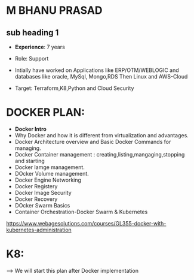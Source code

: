# M BHANU PRASAD
## sub heading 1
- **Experience**: 7 years 
- Role: Support
- Intially have worked on Applications like ERP/OTM/WEBLOGIC and databases like oracle, MySql, Mongo,RDS
Then Linux and AWS-Cloud 

- Target: Terraform,K8,Python and Cloud Security

# DOCKER PLAN:
- **Docker Intro**
-  Why Docker and how it is different from virtualization and advantages.
- Docker Architecture overview and Basic Docker Commands for managing.
- Docker Container management : creating,listing,mangaging,stopping and starting
- Docker Iamge management.
- DOcker Volume management.
- Docker Engine Networking 
- Docker Registery
- Docker Image Security
- Docker Recovery
- DOcker Swarm Basics
- Container Orchestration-Docker Swarm & Kubernetes

https://www.webagesolutions.com/courses/GL355-docker-with-kubernetes-administration

# K8:
--> We will start this plan after Docker implementation
